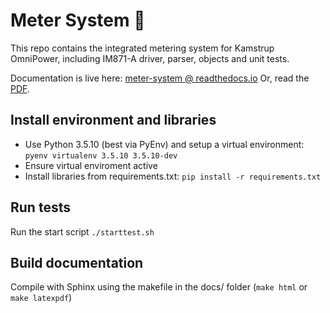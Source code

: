 # Meter System :rocket:

This repo contains the integrated metering system for Kamstrup OmniPower, including IM871-A driver, parser, objects and unit tests.

Documentation is live here: [meter-system @ readthedocs.io](https://meter-system.readthedocs.io/en/latest/)
Or, read the [PDF](https://github.com/E5PRO5-2020/meter_system/blob/master/kamstrupomnipowerwm-busmetering.pdf).

## Install environment and libraries
- Use Python 3.5.10 (best via PyEnv) and setup a virtual environment: `pyenv virtualenv 3.5.10 3.5.10-dev`
- Ensure virtual enviroment active
- Install libraries from requirements.txt: `pip install -r requirements.txt`

## Run tests
Run the start script `./starttest.sh`

## Build documentation
Compile with Sphinx using the makefile in the docs/ folder (`make html` or `make latexpdf`)
